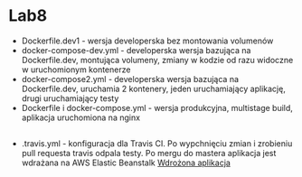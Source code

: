 # Lab8

- Dockerfile.dev1 - wersja developerska bez montowania volumenów
- docker-compose-dev.yml - developerska wersja bazująca na Dockerfile.dev, montująca volumeny, zmiany w kodzie od razu widoczne w uruchomionym kontenerze
- docker-compose2.yml - developerska wersja bazująca na Dockerfile.dev, uruchamia 2 kontenery, jeden uruchamiający aplikację, drugi uruchamiający testy
- Dockerfile i docker-compose.yml - wersja produkcyjna, multistage build, aplikacja uruchomiona na nginx

##
- .travis.yml - konfiguracja dla Travis CI. Po wypchnięciu zmian i zrobieniu pull requesta travis odpala testy. Po mergu do mastera aplikacja jest wdrażana na AWS Elastic Beanstalk
[Wdrożona aplikacja](http://lab8fullstack-env.eba-hsn8hz3e.eu-central-1.elasticbeanstalk.com/)